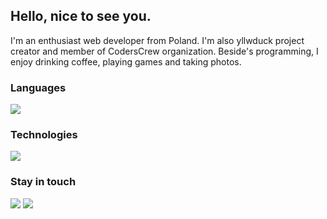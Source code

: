 ## Hello, nice to see you.
I'm an enthusiast web developer from Poland. I'm also yllwduck project creator and member of CodersCrew organization. Beside's programming, I enjoy drinking coffee, playing games and taking photos.

### Languages
![](https://img.shields.io/static/v1?message=JavaScript&logo=react&labelColor=5c5c5c&color=1182c3&logoColor=white&label=%20&style=flat-square)

### Technologies
![](https://img.shields.io/static/v1?message=React&logo=react&labelColor=5c5c5c&color=1182c3&logoColor=white&label=%20&style=flat-square)


### Stay in touch
![](https://img.shields.io/twitter/follow/Lynthius?color=blue&label=Follow%20me%21&logo=twitter&logoColor=blue&style=flat-square)
![](https://img.shields.io/github/followers/Lynthius?color=%23777777&label=Follow%20me%21&logo=github&style=flat-square)


<!--
**Lynthius/Lynthius** is a ✨ _special_ ✨ repository because its `README.md` (this file) appears on your GitHub profile.

Here are some ideas to get you started:

- 🔭 I’m currently working on ...
- 🌱 I’m currently learning ...
- 👯 I’m looking to collaborate on ...
- 🤔 I’m looking for help with ...
- 💬 Ask me about ...
- 📫 How to reach me: ...
- 😄 Pronouns: ...
- ⚡ Fun fact: ...
-->
